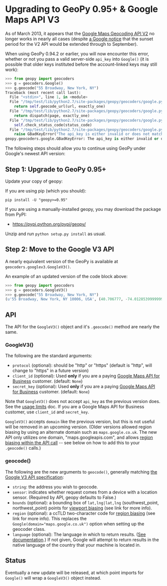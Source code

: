 # Upgrading to GeoPy 0.95+ & Google Maps API V3

As of March 2013, it appears that the [Google Maps Geocoding API V2][v2] no longer works in nearly all cases (despite [a Google notice][dep_note] that the sunset period for the V2 API would be extended through to September).

[v2]: https://developers.google.com/maps/documentation/geocoding/v2/
[dep_note]: http://googlegeodevelopers.blogspot.com/2013/03/an-update-on-geocoding-api-v2.html

When using GeoPy 0.94.2 or earlier, you will now encounter this error, whether or not you pass a valid server-side `api_key` into `Google()` (it is possible that older keys instituted before the account-linked keys may still work):

```python
>>> from geopy import geocoders
>>> g = geocoders.Google()
>>> g.geocode("55 Broadway, New York, NY")
Traceback (most recent call last):
  File "<stdin>", line 1, in <module>
  File "/tmp/test/lib/python2.7/site-packages/geopy/geocoders/google.py", line 81, in geocode
    return self.geocode_url(url, exactly_one)
  File "/tmp/test/lib/python2.7/site-packages/geopy/geocoders/google.py", line 88, in geocode_url
    return dispatch(page, exactly_one)
  File "/tmp/test/lib/python2.7/site-packages/geopy/geocoders/google.py", line 107, in parse_xml
    self.check_status_code(status_code)
  File "/tmp/test/lib/python2.7/site-packages/geopy/geocoders/google.py", line 168, in check_status_code
    raise GBadKeyError("The api_key is either invalid or does not match the domain for which it was given.")
geopy.geocoders.google.GBadKeyError: The api_key is either invalid or does not match the domain for which it was given.
```

The following steps should allow you to continue using GeoPy under Google's newest API version:

## Step 1: Upgrade to GeoPy 0.95+

Update your copy of geopy:

If you are using pip (which you should):

    pip install -U "geopy>=0.95"
    
If you are using a manually-installed geopy, you may download the package from PyPI:

* https://pypi.python.org/pypi/geopy/

Unzip and run `python setup.py install` as usual.

## Step 2: Move to the Google V3 API

A nearly equivalent version of the GeoPy is available at `geocoders.googlev3.GoogleV3()`.

An example of an updated version of the code block above:

```python
>>> from geopy import geocoders
>>> g = geocoders.GoogleV3()
>>> g.geocode("55 Broadway, New York, NY")
(u'55 Broadway, New York, NY 10006, USA', (40.706777, -74.01285399999999))
```

## API

The API for the `GoogleV3()` object and it's `.geocode()` method are nearly the same.

### GoogleV3()

The following are the standard arguments:

* `protocol` (optional): should be "http" or "https" (default is "http", will change to "https" in a future version)
* `client_id` (optional): Used **only** if you are a paying [Google Maps API for Business][v3_limits] customer. (default: `None`)
* `secret_key` (optional): Used **only** if you are a paying [Google Maps API for Business][v3_limits] customer. (default: `None`)

Note that `GoogleV3()` does not accept `api_key` as the previous version does. See the [usage limits][v3_limits] doc. If you are a Google Maps API for Business customer, use `client_id` and `secret_key`.

[v3_limits]: https://developers.google.com/maps/documentation/geocoding/#Limits

`GoogleV3()` accepts `domain` like the previous version, but this is not useful will be removed in an upcoming version. (Older versions allowed region biasing by using an alternate domain such as `maps.google.co.uk`. The new API only utilizes one domain, "maps.googleapis.com", and allows [region biasing within the API call][region_bias] -- see below on how to add this to your `.geocode()` calls.)

### geocode()

The following are the new arguments to `geocode()`, generally matching [the Google V3 API specification][geocode_spec]:

* `string`: the address you wish to geocode.
* `sensor`: indicates whether request comes from a device with a location sensor. (Required by API, geopy defaults to False.)
* `bounds` (optional): a bounding box of `lat,lng|lat,lng` (southwest_point, northwest_point) points for [viewport biasing][viewport_bias] (see link for more info).
* `region` (optional): a ccTLD two-character code for [region biasing][region_bias] (see link for more info). This replaces the `Google(domain="maps.google.co.uk")` option when setting up the geocoder class.
* `language` (optional): The language in which to return results. ([See documentation][languages].) If not given, Google will attempt to return results in the native language of the country that your machine is located in.

[geocode_spec]: https://developers.google.com/maps/documentation/geocoding/#GeocodingRequests
[viewport_bias]: https://developers.google.com/maps/documentation/geocoding/#Viewports
[region_bias]: https://developers.google.com/maps/documentation/geocoding/#RegionCodes
[languages]: https://developers.google.com/maps/faq#languagesupport


## Status

Eventually a new update will be released, at which point imports for `Google()` will wrap a `GoogleV3()` object instead.
